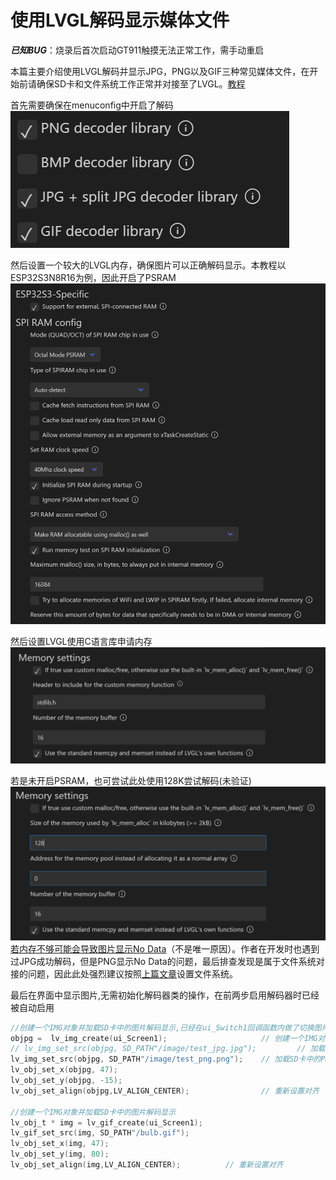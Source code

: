 # 使用LVGL解码显示媒体文件
***已知BUG***：烧录后首次启动GT911触摸无法正常工作，需手动重启  

本篇主要介绍使用LVGL解码并显示JPG，PNG以及GIF三种常见媒体文件，在开始前请确保SD卡和文件系统工作正常并对接至了LVGL。[教程](../LVGL使用8080串口驱动屏幕，并使用SD卡/LVGL使用8080驱动屏幕，驱动SD卡对接至LVGL%20%20.md)  

首先需要确保在menuconfig中开启了解码![alt text](image.png)  
  
然后设置一个较大的LVGL内存，确保图片可以正确解码显示。本教程以ESP32S3N8R16为例，因此开启了PSRAM![alt text](image-1.png)  
  
然后设置LVGL使用C语言库申请内存![alt text](image-2.png)  
  
若是未开启PSRAM，也可尝试此处使用128K尝试解码(未验证)![alt text](image-3.png)  
[若内存不够可能会导致图片显示No Data](https://blog.csdn.net/weixin_45413674/article/details/127597946)（不是唯一原因）。作者在开发时也遇到过JPG成功解码，但是PNG显示No Data的问题，最后排查发现是属于文件系统对接的问题，因此此处强烈建议按照[上篇文章](../LVGL使用8080串口驱动屏幕，并使用SD卡/LVGL使用8080驱动屏幕，驱动SD卡对接至LVGL%20%20.md)设置文件系统。  

最后在界面中显示图片,无需初始化解码器类的操作，在前两步启用解码器时已经被自动启用  
```C
//创建一个IMG对象并加载SD卡中的图片解码显示,已经在ui_Switch1回调函数内做了切换图片选项
objpg =  lv_img_create(ui_Screen1);				        // 创建一个IMG对象 
// lv_img_set_src(objpg, SD_PATH"/image/test_jpg.jpg");			// 加载SD卡中的JPG图片
lv_img_set_src(objpg, SD_PATH"/image/test_png.png");	// 加载SD卡中的PNG图片
lv_obj_set_x(objpg, 47);
lv_obj_set_y(objpg, -15);
lv_obj_set_align(objpg,LV_ALIGN_CENTER);			    // 重新设置对齐

//创建一个IMG对象并加载SD卡中的图片解码显示
lv_obj_t * img = lv_gif_create(ui_Screen1);
lv_gif_set_src(img, SD_PATH"/bulb.gif");
lv_obj_set_x(img, 47);
lv_obj_set_y(img, 80);
lv_obj_set_align(img,LV_ALIGN_CENTER);			// 重新设置对齐
```